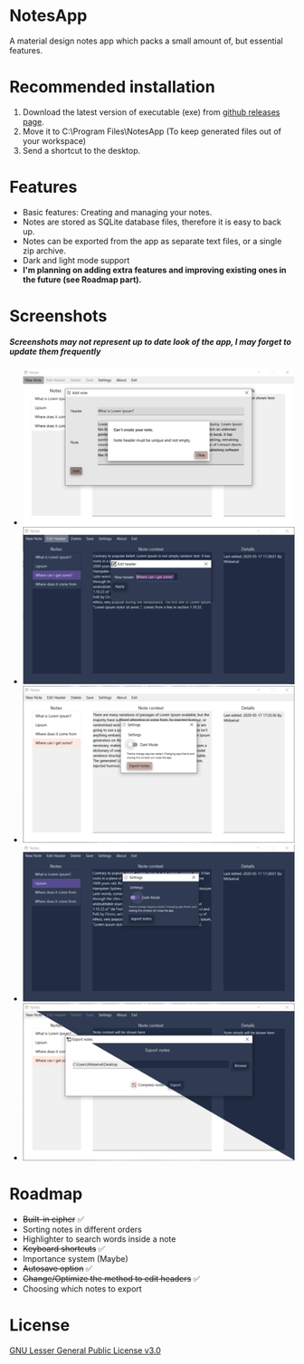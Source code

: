 # NotesApp

A material design notes app which packs a small amount of, but essential features.

# Recommended installation

1. Download the latest version of executable (exe) from [github releases page](https://github.com/ShouLie/NotesApp/releases).
2. Move it to C:\Program Files\NotesApp (To keep generated files out of your workspace)
3. Send a shortcut to the desktop.

# Features

* Basic features: Creating and managing your notes.
* Notes are stored as SQLite database files, therefore it is easy to back up.
* Notes can be exported from the app as separate text files, or a single zip archive.
* Dark and light mode support
* **I'm planning on adding extra features and improving existing ones in the future (see Roadmap part).**

# Screenshots
##### Screenshots may not represent up to date look of the app, I may forget to update them frequently
* ![Adding Note Light Mode](/Screenshots/addNoteLight.PNG)
* ![Edit Header Dark Mode](/Screenshots/editHeaderDark.PNG)
* ![Settings Light Mode](/Screenshots/settingsLight.PNG)
* ![Settings Dark Mode](/Screenshots/settingsDark.PNG)
* ![Export Screen Mixed](/Screenshots/exportMixed.png)

# Roadmap
* ~~Built-in cipher~~ ✅
* Sorting notes in different orders
* Highlighter to search words inside a note
* ~~Keyboard shortcuts~~ ✅
* Importance system (Maybe)
* ~~Autosave option~~ ✅
* ~~Change/Optimize the method to edit headers~~ ✅
* Choosing which notes to export

# License
[GNU Lesser General Public License v3.0](https://choosealicense.com/licenses/lgpl-3.0/)



